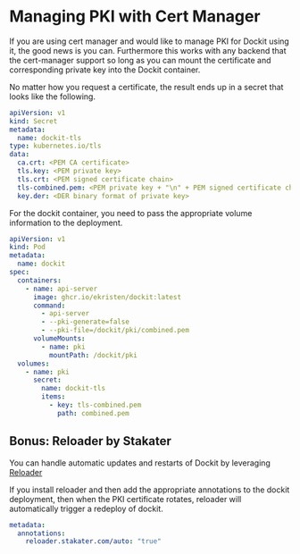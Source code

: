 # Managing PKI with Cert Manager

If you are using cert manager and would like to manage PKI for Dockit using it, the good news is you can. Furthermore this works with any backend that the cert-manager support so long as you can mount the certificate and corresponding private key into the Dockit container.

No matter how you request a certificate, the result ends up in a secret that looks like the following.

```yaml
apiVersion: v1
kind: Secret
metadata:
  name: dockit-tls
type: kubernetes.io/tls
data:
  ca.crt: <PEM CA certificate>
  tls.key: <PEM private key>
  tls.crt: <PEM signed certificate chain>
  tls-combined.pem: <PEM private key + "\n" + PEM signed certificate chain>
  key.der: <DER binary format of private key>
```

For the dockit container, you need to pass the appropriate volume information to the deployment.

```yaml
apiVersion: v1
kind: Pod
metadata:
  name: dockit
spec:
  containers:
    - name: api-server
      image: ghcr.io/ekristen/dockit:latest
      command:
        - api-server
        - --pki-generate=false
        - --pki-file=/dockit/pki/combined.pem
      volumeMounts:
        - name: pki
          mountPath: /dockit/pki
  volumes:
    - name: pki
      secret:
        name: dockit-tls
        items:
          - key: tls-combined.pem
            path: combined.pem
```

## Bonus: Reloader by Stakater

You can handle automatic updates and restarts of Dockit by leveraging [Reloader](https://github.com/stakater/Reloader)

If you install reloader and then add the appropriate annotations to the dockit deployment, then when the PKI certificate rotates, reloader will automatically trigger a redeploy of dockit.

```yaml
metadata:
  annotations:
    reloader.stakater.com/auto: "true"
```
